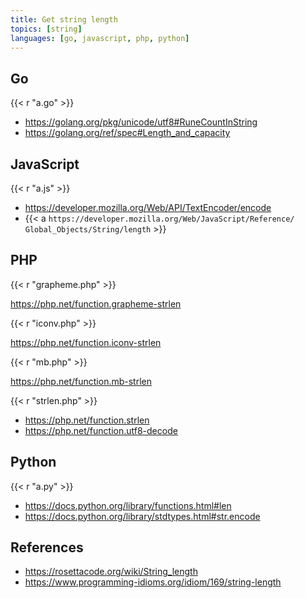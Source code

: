 ```yaml
---
title: Get string length
topics: [string]
languages: [go, javascript, php, python]
---
```


## Go

{{< r "a.go" >}}

- <https://golang.org/pkg/unicode/utf8#RuneCountInString>
- <https://golang.org/ref/spec#Length_and_capacity>

## JavaScript

{{< r "a.js" >}}

- <https://developer.mozilla.org/Web/API/TextEncoder/encode>
- {{< a `https://developer.mozilla.org/Web/JavaScript/Reference/
   Global_Objects/String/length` >}}

## PHP

{{< r "grapheme.php" >}}

<https://php.net/function.grapheme-strlen>

{{< r "iconv.php" >}}

<https://php.net/function.iconv-strlen>

{{< r "mb.php" >}}

<https://php.net/function.mb-strlen>

{{< r "strlen.php" >}}

- <https://php.net/function.strlen>
- <https://php.net/function.utf8-decode>

## Python

{{< r "a.py" >}}

- <https://docs.python.org/library/functions.html#len>
- <https://docs.python.org/library/stdtypes.html#str.encode>

## References

- <https://rosettacode.org/wiki/String_length>
- <https://www.programming-idioms.org/idiom/169/string-length>
